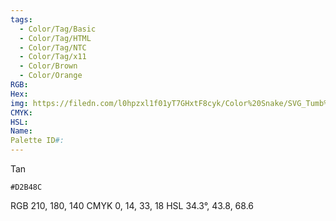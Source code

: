 ```yaml
---
tags:
  - Color/Tag/Basic
  - Color/Tag/HTML
  - Color/Tag/NTC
  - Color/Tag/x11
  - Color/Brown
  - Color/Orange
RGB: 
Hex: 
img: https://filedn.com/l0hpzxl1f01yT7GHxtF8cyk/Color%20Snake/SVG_Tumb%20Mass%20No%20Name/D2B48C.svg
CMYK: 
HSL: 
Name: 
Palette ID#:
---
```

Tan
```palette
#D2B48C
```
RGB 210, 180, 140
CMYK	0, 14, 33, 18
HSL	34.3°, 43.8, 68.6
